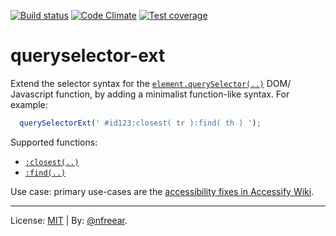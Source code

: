 
[![Build status][travis-icon]][travis]
[![Code Climate][climate-icon]][climate]
[![Test coverage][cover-icon]][cover]


# queryselector-ext

Extend the selector syntax for the [`element.querySelector(..)`][qs] DOM/ Javascript function,
by adding a minimalist function-like syntax. For example:

```js
  querySelectorExt(' #id123:closest( tr ):find( th ) ');
```

Supported functions:

* [`:closest(..)`][closest]
* [`:find(..)`][find]


Use case: primary use-cases are the [accessibility fixes in Accessify Wiki][use].


---
License: [MIT][] | By: [@nfreear].


[qs]: https://developer.mozilla.org/en-US/docs/Web/API/Element/querySelector
    "element.querySelector() on Mozilla MDN"
[closest]: https://api.jquery.com/closest/ "Based on jQuery's .closest()"
[find]:    https://api.jquery.com/find/ "Based on jQuery's .find()"
[use]: http://accessifywiki.github.io/fix/ou-news.html#fixes "Accessibility fixes — Accessify Wiki"
[@nfreear]: https://twitter.com/@nfreear "made by Nick Freear with ♥"
[MIT]: http://nfreear.mit-license.org/ "MIT License. © 2016 Nick Freear."

[travis]: https://travis-ci.org/nfreear/queryselector-ext "Build status — Travis-CI"
[travis-icon]: https://travis-ci.org/nfreear/queryselector-ext.svg?branch=master
[climate]: https://codeclimate.com/github/nfreear/queryselector-ext "GPA score — Code Climate"
[climate-icon]: https://codeclimate.com/github/nfreear/queryselector-ext/badges/gpa.svg
[cover]: https://codeclimate.com/github/nfreear/queryselector-ext/coverage "Test coverage — Code Climate"
[cover-icon]: https://codeclimate.com/github/nfreear/queryselector-ext/badges/coverage.svg
